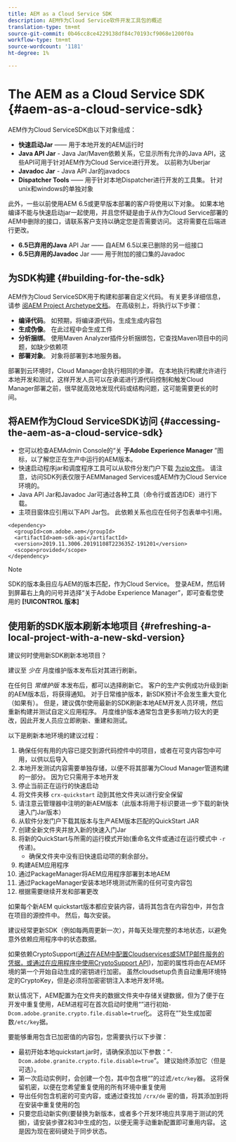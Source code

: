 ```yaml
---
title: AEM as a Cloud Service SDK
description: AEM作为Cloud Service软件开发工具包的概述
translation-type: tm+mt
source-git-commit: 0b46cc8ce4229138df84c70193cf9068e1200f0a
workflow-type: tm+mt
source-wordcount: '1181'
ht-degree: 1%

---
```



# The AEM as a Cloud Service SDK {#aem-as-a-cloud-service-sdk}

AEM作为Cloud ServiceSDK由以下对象组成：

* **快速启动Jar** —— 用于本地开发的AEM运行时
* **Java API Jar** - Java Jar/Maven依赖关系，它显示所有允许的Java API，这些API可用于针对AEM作为Cloud Service进行开发。 以前称为Uberjar
* **Javadoc Jar** - Java API Jar的javadocs
* **Dispatcher Tools** —— 用于针对本地Dispatcher进行开发的工具集。 针对unix和windows的单独对象

此外，一些以前使用AEM 6.5或更早版本部署的客户将使用以下对象。 如果本地编译不能与快速启动jar一起使用，并且您怀疑是由于从作为Cloud Service部署的AEM中删除的接口，请联系客户支持以确定您是否需要访问。 这将需要在后端进行更改。

* **6.5已弃用的Java** API Jar —— 自AEM 6.5以来已删除的另一组接口
* **6.5已弃用的Javadoc** Jar —— 用于附加的接口集的Javadoc

## 为SDK构建 {#building-for-the-sdk}

AEM作为Cloud ServiceSDK用于构建和部署自定义代码。 有关更多详细信息，请参 [阅AEM Project Archetype文档](https://experienceleague.adobe.com/docs/experience-manager-core-components/using/developing/archetype/using.html?lang=en)。 在高级别上，将执行以下步骤：

* **编译代码**。 如预期，将编译源代码，生成生成内容包
* **生成伪像**。 在此过程中会生成工件
* **分析捆绑**。 使用Maven Analyzer插件分析捆绑包，它查找Maven项目中的问题，如缺少依赖项
* **部署对象**。 对象将部署到本地服务器。

部署到云环境时，Cloud Manager会执行相同的步骤。 在本地执行构建允许进行本地开发和测试，这样开发人员可以在承诺进行源代码控制和触发Cloud Manager部署之前，很早就高效地发现代码或结构问题，这可能需要更长的时间。

## 将AEM作为Cloud ServiceSDK访问 {#accessing-the-aem-as-a-cloud-service-sdk}

* 您可以检查AEMAdmin Console的“关 **于Adobe Experience Manager** ”图标，以了解您正在生产中运行的AEM版本。
* 快速启动程序jar和调度程序工具可以从软件分发门户下载 [为zip文件](https://experience.adobe.com/#/downloads/content/software-distribution/en/aemcloud.html)。 请注意，访问SDK列表仅限于AEMManaged Services或AEM作为Cloud Service环境的。
* Java API Jar和Javadoc Jar可通过各种工具（命令行或首选IDE）进行下载。
* 主项目窗体应引用以下API Jar包。 此依赖关系也应在任何子包表单中引用。

```
<dependency>
  <groupId>com.adobe.aem</groupId>
  <artifactId>aem-sdk-api</artifactId>
  <version>2019.11.3006.20191108T223635Z-191201</version>
  <scope>provided</scope>
</dependency>
```

>[!NOTE]
>
>SDK的版本条目应与AEM的版本匹配，作为Cloud Service。 登录AEM，然后转到屏幕右上角的问号并选择“关于Adobe Experience Manager”，即可查看您使用的 **[!UICONTROL 版本]**


## 使用新的SDK版本刷新本地项目 {#refreshing-a-local-project-with-a-new-skd-version}

建议何时使用新SDK刷新本地项目？

建议至 *少在* 月度维护版本发布后对其进行刷新。

在任何日 *常维护版* 本发布后，都可以选择刷新它。 客户的生产实例成功升级到新的AEM版本后，将获得通知。 对于日常维护版本，新SDK预计不会发生重大变化（如果有）。 但是，建议偶尔使用最新的SDK刷新本地AEM开发人员环境，然后重新构建并测试自定义应用程序。 月度维护版本通常包含更多影响力较大的更改，因此开发人员应立即刷新、重建和测试。

以下是刷新本地环境的建议过程：

1. 确保任何有用的内容已提交到源代码控件中的项目，或者在可变内容包中可用，以供以后导入
1. 本地开发测试内容需要单独存储，以便不将其部署为Cloud Manager管道构建的一部分。 因为它只需用于本地开发
1. 停止当前正在运行的快速启动
1. 将文件夹移 `crx-quickstart` 动到其他文件夹以进行安全保留
1. 请注意云管理器中注明的新AEM版本（此版本将用于标识要进一步下载的新快速入门Jar版本）
1. 从软件分发门户下载其版本与生产AEM版本匹配的QuickStart JAR
1. 创建全新文件夹并放入新的快速入门Jar
1. 将新的QuickStart与所需的运行模式开始(重命名文件或通过在运行模式中 `-r`传递)。
   * 确保文件夹中没有旧快速启动项的剩余部分。
1. 构建AEM应用程序
1. 通过PackageManager将AEM应用程序部署到本地AEM
1. 通过PackageManager安装本地环境测试所需的任何可变内容包
1. 根据需要继续开发和部署更改

如果每个新AEM quickstart版本都应安装内容，请将其包含在内容包中，并包含在项目的源控件中。 然后，每次安装。

建议经常更新SDK（例如每两周更新一次），并每天处理完整的本地状态，以避免意外依赖应用程序中的状态数据。

如果依赖CryptoSupport([通过在AEM中配置Cloudservices或SMTP邮件服务的凭据，或通过在应用程序中使用CryptoSupport API](https://helpx.adobe.com/experience-manager/6-5/sites/developing/using/reference-materials/javadoc/com/adobe/granite/crypto/CryptoSupport.html))，加密的属性将由在AEM环境的第一个开始自动生成的密钥进行加密。 虽然cloudsetup负责自动重用环境特定的CryptoKey，但是必须将加密密钥注入本地开发环境。

默认情况下，AEM配置为在文件夹的数据文件夹中存储关键数据，但为了便于在开发中重复使用，AEM进程可在首次启动时使用“”进行初始`-Dcom.adobe.granite.crypto.file.disable=true`化。 这将在“”处生成加密数`/etc/key`据。

要能够重用包含已加密值的内容包，您需要执行以下步骤：

* 最初开始本地quickstart.jar时，请确保添加以下参数：“`-Dcom.adobe.granite.crypto.file.disable=true`”。 建议始终添加它（但是可选）。
* 第一次启动实例时，会创建一个包，其中包含根“”的过滤`/etc/key`器。 这将保留机密，以便在您希望重复使用的所有环境中重复使用
* 导出任何包含机密的可变内容，或通过查找加 `/crx/de` 密的值，将其添加到将在安装中重复使用的包
* 只要您启动新实例(要替换为新版本，或者多个开发环境应共享用于测试的凭据)，请安装步骤2和3中生成的包，以便无需手动重新配置即可重用内容。 这是因为现在密码键处于同步状态。
